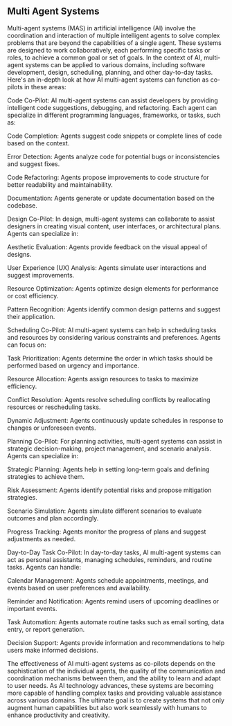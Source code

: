## Multi Agent Systems

Multi-agent systems (MAS) in artificial intelligence (AI) involve the coordination and interaction of multiple intelligent agents to solve complex problems that are beyond the capabilities of a single agent. These systems are designed to work collaboratively, each performing specific tasks or roles, to achieve a common goal or set of goals. In the context of AI, multi-agent systems can be applied to various domains, including software development, design, scheduling, planning, and other day-to-day tasks. Here's an in-depth look at how AI multi-agent systems can function as co-pilots in these areas:

Code Co-Pilot:
AI multi-agent systems can assist developers by providing intelligent code suggestions, debugging, and refactoring. Each agent can specialize in different programming languages, frameworks, or tasks, such as:

Code Completion: Agents suggest code snippets or complete lines of code based on the context.

Error Detection: Agents analyze code for potential bugs or inconsistencies and suggest fixes.

Code Refactoring: Agents propose improvements to code structure for better readability and maintainability.

Documentation: Agents generate or update documentation based on the codebase.

Design Co-Pilot:
In design, multi-agent systems can collaborate to assist designers in creating visual content, user interfaces, or architectural plans. Agents can specialize in:

Aesthetic Evaluation: Agents provide feedback on the visual appeal of designs.

User Experience (UX) Analysis: Agents simulate user interactions and suggest improvements.

Resource Optimization: Agents optimize design elements for performance or cost efficiency.

Pattern Recognition: Agents identify common design patterns and suggest their application.

Scheduling Co-Pilot:
AI multi-agent systems can help in scheduling tasks and resources by considering various constraints and preferences. Agents can focus on:

Task Prioritization: Agents determine the order in which tasks should be performed based on urgency and importance.

Resource Allocation: Agents assign resources to tasks to maximize efficiency.

Conflict Resolution: Agents resolve scheduling conflicts by reallocating resources or rescheduling tasks.

Dynamic Adjustment: Agents continuously update schedules in response to changes or unforeseen events.

Planning Co-Pilot:
For planning activities, multi-agent systems can assist in strategic decision-making, project management, and scenario analysis. Agents can specialize in:

Strategic Planning: Agents help in setting long-term goals and defining strategies to achieve them.

Risk Assessment: Agents identify potential risks and propose mitigation strategies.

Scenario Simulation: Agents simulate different scenarios to evaluate outcomes and plan accordingly.

Progress Tracking: Agents monitor the progress of plans and suggest adjustments as needed.

Day-to-Day Task Co-Pilot:
In day-to-day tasks, AI multi-agent systems can act as personal assistants, managing schedules, reminders, and routine tasks. Agents can handle:

Calendar Management: Agents schedule appointments, meetings, and events based on user preferences and availability.

Reminder and Notification: Agents remind users of upcoming deadlines or important events.

Task Automation: Agents automate routine tasks such as email sorting, data entry, or report generation.

Decision Support: Agents provide information and recommendations to help users make informed decisions.

The effectiveness of AI multi-agent systems as co-pilots depends on the sophistication of the individual agents, the quality of the communication and coordination mechanisms between them, and the ability to learn and adapt to user needs. As AI technology advances, these systems are becoming more capable of handling complex tasks and providing valuable assistance across various domains. The ultimate goal is to create systems that not only augment human capabilities but also work seamlessly with humans to enhance productivity and creativity.
